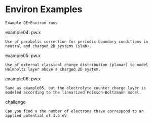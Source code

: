 # Environ Examples

    Example QE+Environ runs

example04: pw.x

    Use of parabolic correction for periodic boundary conditions in
    neutral and charged 2D systems (slab).

example05: pw.x

    Use of external classical charge distribution (planar) to model
    Helmholtz layer above a charged 2D system.

example06: pw.x

    Same as example05, but the electrolyte counter charge layer is
    modeled according to the linearized Poisson-Boltzmann model.

challenge

    Can you find a the number of electrons thave correspond to an 
    applied potential of 3.5 eV 

